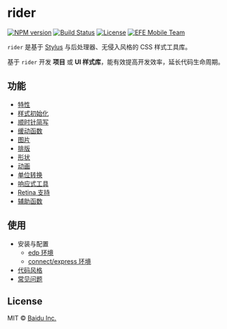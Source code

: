 rider
===

[![NPM version](https://img.shields.io/npm/v/rider.svg?style=flat-square)](https://npmjs.org/package/rider) [![Build Status](https://img.shields.io/travis/ecomfe/rider.svg?style=flat-square)](https://travis-ci.org/ecomfe/rider) [![License](https://img.shields.io/npm/l/rider.svg?style=flat-square)](./LICENSE) [![EFE Mobile Team](https://img.shields.io/badge/EFE-Mobile_Team-blue.svg?style=flat-square)](http://efe.baidu.com)

`rider` 是基于 [Stylus](http://stylus-lang.com) 与后处理器、无侵入风格的 CSS 样式工具库。

基于 `rider` 开发 **项目** 或 **UI 样式库**，能有效提高开发效率，延长代码生命周期。

## 功能

 * [特性](./doc/feature.md)
 * [样式初始化](./doc/initialize.md)
 * [顺时针简写](./doc/clockhand.md)
 * [缓动函数](./doc/easing.md)
 * [图片](./doc/image.md)
 * [排版](./doc/typography.md)
 * [形状](./doc/shape.md)
 * [动画](./doc/animate.md)
 * [单位转换](./doc/unit.md)
 * [响应式工具](./doc/breakpoint.md)
 * [Retina 支持](./doc/retina.md)
 * [辅助函数](./doc/helper.md)

## 使用

 * 安装与配置
     * [edp 环境](https://github.com/ecomfe/edp-provider-rider)
     * [connect/express 环境](./doc/connect.md)
 * [代码风格](./doc/code-style.md)
 * [常见问题](./doc/faq.md)

## License

MIT &copy; [Baidu Inc.](./LICENSE)
